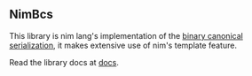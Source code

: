 ## NimBcs
This library is nim lang's implementation of the [binary canonical serialization](https://github.com/diem/bcs), it makes extensive use of nim's template feature.

Read the library docs at [docs](https://rawcdn.githack.com/C-NERD/libDocs/d5dc660294d28ca2ebc2ba1a110d77d4f207d601/nimbcs_docs/bcs.html).
